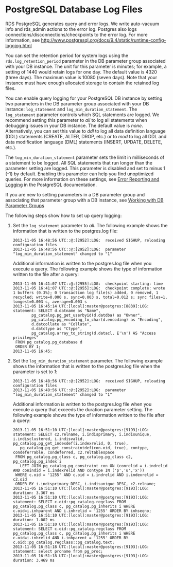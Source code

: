 # PostgreSQL Database Log Files<a name="USER_LogAccess.Concepts.PostgreSQL"></a>

RDS PostgreSQL generates query and error logs\. We write auto\-vacuum info and rds\_admin actions to the error log\. Postgres also logs connections/disconnections/checkpoints to the error log\. For more information, see [http://www\.postgresql\.org/docs/9\.4/static/runtime\-config\-logging\.html](http://www.postgresql.org/docs/9.1/static/runtime-config-logging.html)

You can set the retention period for system logs using the `rds.log_retention_period` parameter in the DB parameter group associated with your DB instance\. The unit for this parameter is minutes; for example, a setting of 1440 would retain logs for one day\. The default value is 4320 \(three days\)\. The maximum value is 10080 \(seven days\)\. Note that your instance must have enough allocated storage to contain the retained log files\. 

You can enable query logging for your PostgreSQL DB instance by setting two parameters in the DB parameter group associated with your DB instance: `log_statement` and `log_min_duration_statement`\. The `log_statement` parameter controls which SQL statements are logged\. We recommend setting this parameter to *all* to log all statements when debugging issues in your DB instance\. The default value is *none*\. Alternatively, you can set this value to *ddl* to log all data definition language \(DDL\) statements \(CREATE, ALTER, DROP, etc\.\) or to *mod* to log all DDL and data modification language \(DML\) statements \(INSERT, UPDATE, DELETE, etc\.\)\.

The `log_min_duration_statement` parameter sets the limit in milliseconds of a statement to be logged\. All SQL statements that run longer than the parameter setting are logged\. This parameter is disabled and set to minus 1 \(\-1\) by default\. Enabling this parameter can help you find unoptimized queries\. For more information on these settings, see [Error Reporting and Logging](http://www.postgresql.org/docs/9.3/static/runtime-config-logging.html) in the PostgreSQL documentation\.

 If you are new to setting parameters in a DB parameter group and associating that parameter group with a DB instance, see [Working with DB Parameter Groups](USER_WorkingWithParamGroups.md)

The following steps show how to set up query logging:

1. Set the `log_statement` parameter to *all*\. The following example shows the information that is written to the postgres\.log file:

   ```
   2013-11-05 16:48:56 UTC::@:[2952]:LOG:  received SIGHUP, reloading configuration files
   2013-11-05 16:48:56 UTC::@:[2952]:LOG:  parameter "log_min_duration_statement" changed to "1"
   ```

   Additional information is written to the postgres\.log file when you execute a query\. The following example shows the type of information written to the file after a query:

   ```
   2013-11-05 16:41:07 UTC::@:[2955]:LOG:  checkpoint starting: time
   2013-11-05 16:41:07 UTC::@:[2955]:LOG:  checkpoint complete: wrote 1 buffers (0.3%); 0 transaction log file(s) added, 0 removed, 1 recycled; write=0.000 s, sync=0.003 s, total=0.012 s; sync files=1, longest=0.003 s, average=0.003 s
   2013-11-05 16:45:14 UTC:[local]:master@postgres:[8839]:LOG:  statement: SELECT d.datname as "Name",
   	       pg_catalog.pg_get_userbyid(d.datdba) as "Owner",
   	       pg_catalog.pg_encoding_to_char(d.encoding) as "Encoding",
   	       d.datcollate as "Collate",
   	       d.datctype as "Ctype",
   	       pg_catalog.array_to_string(d.datacl, E'\n') AS "Access privileges"
   	FROM pg_catalog.pg_database d
   	ORDER BY 1;
   2013-11-05 16:45:
   ```

1. Set the `log_min_duration_statement` parameter\. The following example shows the information that is written to the postgres\.log file when the parameter is set to *1*:

   ```
   2013-11-05 16:48:56 UTC::@:[2952]:LOG:  received SIGHUP, reloading configuration files
   2013-11-05 16:48:56 UTC::@:[2952]:LOG:  parameter "log_min_duration_statement" changed to "1"
   ```

   Additional information is written to the postgres\.log file when you execute a query that exceeds the duration parameter setting\. The following example shows the type of information written to the file after a query:

   ```
   2013-11-05 16:51:10 UTC:[local]:master@postgres:[9193]:LOG:  statement: SELECT c2.relname, i.indisprimary, i.indisunique, i.indisclustered, i.indisvalid, pg_catalog.pg_get_indexdef(i.indexrelid, 0, true),
   	  pg_catalog.pg_get_constraintdef(con.oid, true), contype, condeferrable, condeferred, c2.reltablespace
   	FROM pg_catalog.pg_class c, pg_catalog.pg_class c2, pg_catalog.pg_index i
   	  LEFT JOIN pg_catalog.pg_constraint con ON (conrelid = i.indrelid AND conindid = i.indexrelid AND contype IN ('p','u','x'))
   	WHERE c.oid = '1255' AND c.oid = i.indrelid AND i.indexrelid = c2.oid
   	ORDER BY i.indisprimary DESC, i.indisunique DESC, c2.relname;
   2013-11-05 16:51:10 UTC:[local]:master@postgres:[9193]:LOG:  duration: 3.367 ms
   2013-11-05 16:51:10 UTC:[local]:master@postgres:[9193]:LOG:  statement: SELECT c.oid::pg_catalog.regclass FROM pg_catalog.pg_class c, pg_catalog.pg_inherits i WHERE c.oid=i.inhparent AND i.inhrelid = '1255' ORDER BY inhseqno;
   2013-11-05 16:51:10 UTC:[local]:master@postgres:[9193]:LOG:  duration: 1.002 ms
   2013-11-05 16:51:10 UTC:[local]:master@postgres:[9193]:LOG:  statement: SELECT c.oid::pg_catalog.regclass FROM pg_catalog.pg_class c, pg_catalog.pg_inherits i WHERE c.oid=i.inhrelid AND i.inhparent = '1255' ORDER BY c.oid::pg_catalog.regclass::pg_catalog.text;
   2013-11-05 16:51:18 UTC:[local]:master@postgres:[9193]:LOG:  statement: select proname from pg_proc;
   2013-11-05 16:51:18 UTC:[local]:master@postgres:[9193]:LOG:  duration: 3.469 ms
   ```